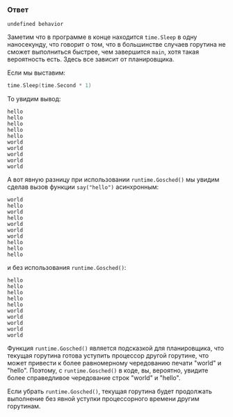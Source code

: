 ### Ответ

```text
undefined behavior
```

Заметим что в программе в конце находится `time.Sleep` в одну наносекунду, что говорит о том, что в большинстве случаев горутина не сможет выполниться быстрее, чем завершится `main`, хотя такая вероятность есть. Здесь все зависит от планировщика.

Если мы выставим:

```go
time.Sleep(time.Second * 1)
```

То увидим вывод:

```text
hello
hello
hello
hello
hello
world
world
world
world
world
```

А вот явную разницу при использовании `runtime.Gosched()` мы увидим сделав вызов функции `say("hello")` асинхронным:

```text
world
hello
world
hello
world
world
world
hello
hello
hello
```

и без использования `runtime.Gosched()`:

```text
hello
hello
hello
hello
hello
world
world
world
world
world
```

Функция `runtime.Gosched()` является подсказкой для планировщика, что текущая горутина готова уступить процессор другой горутине, что может привести к более равномерному чередованию печати "world" и "hello". Поэтому, с `runtime.Gosched()` в коде, вы, вероятно, увидите более справедливое чередование строк "world" и "hello".

Если убрать `runtime.Gosched()`, текущая горутина будет продолжать выполнение без явной уступки процессорного времени другим горутинам.